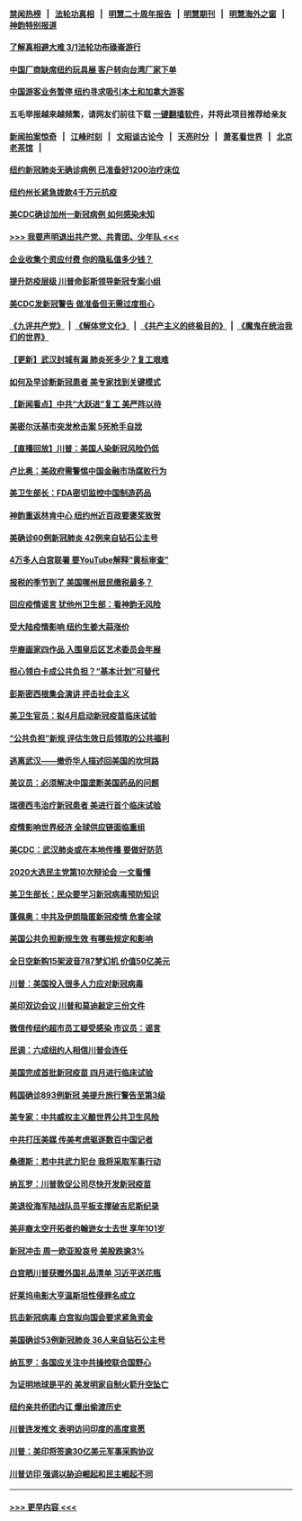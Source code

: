 #### [禁闻热榜](热点新闻.md?=0)  &nbsp;&nbsp;|&nbsp;&nbsp; [法轮功真相](https://github.com/gfw-breaker/truth/blob/master/README.md?=0) &nbsp;&nbsp;|&nbsp;&nbsp; [明慧二十周年报告](https://github.com/gfw-breaker/mh-reports/blob/master/README.md?=0) &nbsp;&nbsp;|&nbsp;&nbsp;[明慧期刊](https://github.com/gfw-breaker/mh-qikan) &nbsp;&nbsp;|&nbsp;&nbsp; [明慧海外之窗](https://github.com/gfw-breaker/mh-news/blob/master/README.md?=0) &nbsp;&nbsp;|&nbsp;&nbsp; [神韵特别报道](https://github.com/gfw-breaker/mh-news/blob/master/shenyun.md?=0)
#### [了解真相避大难  3/1法轮功布碌崙游行](../pages/nsc412/n11899501.md?t=02272031) 
#### [中国厂商缺席纽约玩具展  客户转向台湾厂家下单](../pages/nsc412/n11899505.md?t=02272031) 
#### [中国游客业务暂停  纽约寻求吸引本土和加拿大游客](../pages/nsc412/n11899492.md?t=02272031) 
#### 五毛举报越来越频繁，请网友们前往下载 [一键翻墙软件](https://github.com/gfw-breaker/ssr-accounts)，并将此项目推荐给亲友
#### [新闻拍案惊奇](https://github.com/gfw-breaker/banned-news/blob/master/pages/link4.md) &nbsp;&nbsp;|&nbsp;&nbsp; [江峰时刻](https://github.com/gfw-breaker/banned-news/blob/master/pages/link4.md) &nbsp;&nbsp;|&nbsp;&nbsp; [文昭谈古论今](https://github.com/gfw-breaker/banned-news/blob/master/pages/link4.md) &nbsp;&nbsp;|&nbsp;&nbsp; [天亮时分](https://github.com/gfw-breaker/banned-news/blob/master/pages/link4.md) &nbsp;&nbsp;|&nbsp;&nbsp; [萧茗看世界](https://github.com/gfw-breaker/banned-news/blob/master/pages/link4.md) &nbsp;&nbsp;|&nbsp;&nbsp; [北京老茶馆](https://github.com/gfw-breaker/banned-news/blob/master/pages/link4.md) &nbsp;&nbsp;|&nbsp;&nbsp; 
#### [纽约新冠肺炎无确诊病例  已准备好1200治疗床位](../pages/nsc412/n11899474.md?t=02272031) 
#### [纽约州长紧急拨款4千万元抗疫](../pages/nsc412/n11899477.md?t=02272031) 
#### [美CDC确诊加州一新冠病例 如何感染未知](../pages/nsc412/n11899165.md?t=02272031) 
#### [>>> 我要声明退出共产党、共青团、少年队 <<<](https://github.com/begood0513/goodnews/blob/master/quit/letter.md) 
#### [企业收集个资应付费 你的隐私值多少钱？](../pages/nsc412/n11898097.md?t=02272031) 
#### [提升防疫层级 川普命彭斯领导新冠专案小组](../pages/nsc412/n11898934.md?t=02272031) 
#### [美CDC发新冠警告 做准备但无需过度担心](../pages/nsc412/n11898923.md?t=02272031) 
#### [《九评共产党》](https://github.com/begood0513/9ping.md/blob/master/README.md) &nbsp;|&nbsp; [《解体党文化》](../../../../jtdwh.md/blob/master/README.md)  &nbsp;|&nbsp; [《共产主义的终极目的》](../../../../gczydzjmd.md/blob/master/README.md) &nbsp;|&nbsp; [《魔鬼在统治我们的世界》](../../../../mgztzwmdsj.md/blob/master/README.md) 
#### [【更新】武汉封城有漏 肺炎死多少？复工艰难](../pages/nsc412/n11890652.md?t=02272031) 
#### [如何及早诊断新冠患者 美专家找到关键模式](../pages/nsc412/n11898626.md?t=02272031) 
#### [【新闻看点】中共“大跃进”复工 美严阵以待](../pages/nsc412/n11898221.md?t=02272031) 
#### [美密尔沃基市突发枪击案 5死枪手自戕](../pages/nsc412/n11898687.md?t=02272031) 
#### [【直播回放】川普：美国人染新冠风险仍低](../pages/nsc412/n11898088.md?t=02272031) 
#### [卢比奥：美政府需警惕中国金融市场腐败行为](../pages/nsc412/n11898327.md?t=02272031) 
#### [美卫生部长：FDA密切监控中国制造药品](../pages/nsc412/n11898231.md?t=02272031) 
#### [神韵重返林肯中心 纽约州近百政要褒奖致贺](../pages/nsc412/n11893366.md?t=02272031) 
#### [美确诊60例新冠肺炎 42例来自钻石公主号](../pages/nsc412/n11898098.md?t=02272031) 
#### [4万多人白宫联署 要YouTube解释“黄标审查”](../pages/nsc412/n11897803.md?t=02272031) 
#### [报税的季节到了 美国哪州居民缴税最多？](../pages/nsc412/n11897626.md?t=02272031) 
#### [回应疫情谣言 犹他州卫生部：看神韵无风险](../pages/nsc412/n11896078.md?t=02272031) 
#### [受大陆疫情影响  纽约生姜大蒜涨价](../pages/nsc412/n11896485.md?t=02272031) 
#### [华裔画家四作品  入围皇后区艺术委员会年展](../pages/nsc412/n11896497.md?t=02272031) 
#### [担心领白卡成公共负担？“基本计划”可替代](../pages/nsc412/n11896478.md?t=02272031) 
#### [彭斯密西根集会演讲 抨击社会主义](../pages/nsc412/n11896543.md?t=02272031) 
#### [美卫生官员：拟4月启动新冠疫苗临床试验](../pages/nsc412/n11896357.md?t=02272031) 
#### [“公共负担”新规  评估生效日后领取的公共福利](../pages/nsc412/n11893847.md?t=02272031) 
#### [逃离武汉——撤侨华人描述回美国的坎坷路](../pages/nsc412/n11895897.md?t=02272031) 
#### [美议员：必须解决中国垄断美国药品的问题](../pages/nsc412/n11895991.md?t=02272031) 
#### [瑞德西韦治疗新冠患者 美进行首个临床试验](../pages/nsc412/n11895845.md?t=02272031) 
#### [疫情影响世界经济 全球供应链面临重组](../pages/nsc412/n11895634.md?t=02272031) 
#### [美CDC：武汉肺炎或在本地传播 要做好防范](../pages/nsc412/n11895597.md?t=02272031) 
#### [2020大选民主党第10次辩论会 一文看懂](../pages/nsc412/n11895486.md?t=02272031) 
#### [美卫生部长：民众要学习新冠病毒预防知识](../pages/nsc412/n11895308.md?t=02272031) 
#### [蓬佩奥：中共及伊朗隐匿新冠疫情 危害全球](../pages/nsc412/n11895492.md?t=02272031) 
#### [美国公共负担新规生效 有哪些规定和影响](../pages/nsc412/n11893866.md?t=02272031) 
#### [全日空新购15架波音787梦幻机 价值50亿美元](../pages/nsc412/n11895154.md?t=02272031) 
#### [川普：美国投入很多人力应对新冠病毒](../pages/nsc412/n11894977.md?t=02272031) 
#### [美印双边会议 川普和莫迪敲定三份文件](../pages/nsc412/n11894247.md?t=02272031) 
#### [微信传纽约超市员工疑受感染  市议员：谣言](../pages/nsc412/n11893861.md?t=02272031) 
#### [民调：六成纽约人相信川普会连任](../pages/nsc412/n11893884.md?t=02272031) 
#### [美国完成首批新冠疫苗 四月进行临床试验](../pages/nsc412/n11893526.md?t=02272031) 
#### [韩国确诊893例新冠 美提升旅行警告至第3级](../pages/nsc412/n11893662.md?t=02272031) 
#### [美专家：中共威权主义酿世界公共卫生风险](../pages/nsc412/n11893474.md?t=02272031) 
#### [中共打压美媒 传美考虑驱逐数百中国记者](../pages/nsc412/n11893178.md?t=02272031) 
#### [桑德斯：若中共武力犯台 我将采取军事行动](../pages/nsc412/n11893282.md?t=02272031) 
#### [纳瓦罗：川普敦促公司尽快开发新冠疫苗](../pages/nsc412/n11893211.md?t=02272031) 
#### [美退役海军陆战队员平板支撑破吉尼斯纪录](../pages/nsc412/n11893022.md?t=02272031) 
#### [美非裔太空开拓者约翰逊女士去世 享年101岁](../pages/nsc412/n11892917.md?t=02272031) 
#### [新冠冲击 周一欧亚股哀号 美股跌逾3%](../pages/nsc412/n11892648.md?t=02272031) 
#### [白宫晒川普获赠外国礼品清单 习近平送花瓶](../pages/nsc412/n11892985.md?t=02272031) 
#### [好莱坞电影大亨温斯坦性侵罪名成立](../pages/nsc412/n11892907.md?t=02272031) 
#### [抗击新冠病毒 白宫拟向国会要求紧急资金](../pages/nsc412/n11892943.md?t=02272031) 
#### [美国确诊53例新冠肺炎 36人来自钻石公主号](../pages/nsc412/n11892877.md?t=02272031) 
#### [纳瓦罗：各国应关注中共操控联合国野心](../pages/nsc412/n11892856.md?t=02272031) 
#### [为证明地球是平的 美发明家自制火箭升空坠亡](../pages/nsc412/n11892645.md?t=02272031) 
#### [纽约亲共侨团内讧 爆出偷渡历史](../pages/nsc412/n11891235.md?t=02272031) 
#### [川普连发推文 表明访问印度的高度意愿](../pages/nsc412/n11891927.md?t=02272031) 
#### [川普：美印将签逾30亿美元军事采购协议](../pages/nsc412/n11892494.md?t=02272031) 
#### [川普访印 强调以胁迫崛起和民主崛起不同](../pages/nsc412/n11891855.md?t=02272031) 

----
#### [ >>> 更早内容 <<< ](../indexes/nsc412-earlier.md)
